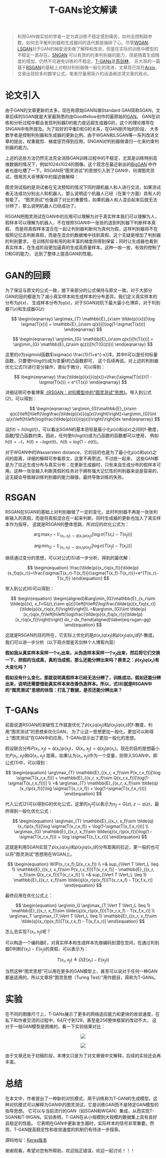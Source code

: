 ﻿---
layout: post
title: T-GANs论文解读
category: 技术
tags: [GAN]
description: 
---

> 利用GAN做实验的学者一定为其训练不稳定感到痛苦，如何去控制超参数，如何去平衡判别器和生成器间的迭代都是操碎了心。尽管[WGAN](https://arxiv.org/abs/1701.07875)、
[LSGAN](https://arxiv.org/abs/1611.04076)对于GAN的梯度消失做了解释和改进，但是在实际的训练中模型的不稳定一直存在。[SNGAN](https://arxiv.org/abs/1802.05957)
可以有效的约束判别器的能力，但是随着生成精度的增加，仍然不可避免训练的不稳定。[T-GANs](https://arxiv.org/abs/1810.10948)是[苏剑林](https://kexue.fm)，
苏大哥的一篇基于[RSGAN](https://arxiv.org/abs/1807.00734)的基础上对相对判别器做一般化的改进，文章现已挂在[Arxiv](https://arxiv.org/abs/1810.10948)，
文章出现较多的数学公式，笔者尽量用简介的话语阐述清文章的观点。

# 论文引入

由于GAN的文章更新的太多，现在称原始GAN叫做Standard GAN简称SGAN，文章后续的SGAN就是大家最熟悉的由Goodfellow创作的最原始的[GAN](https://arxiv.org/abs/1406.2661)。
GAN在训练和分析过程中都会发现判别器D的能力是远超生成器G的，这个的理论推导在SNGAN中有所提及。为了较好的平衡D和G的关系，在GAN刚开始的阶段，
大多数学者是控制判别器和生成器的更新比例，由于WGAN和LSGAN等一系列改进文章的提出，权重裁剪、梯度惩罚得到应用，SNGAN对判别器做谱归一化来约束判别器的能力。

上述的这些方法仍然无法完全消除GAN训练过程中的不稳定，尤其是训练特别高维数据的情况下，例如1024x1024的图像。这个观念在最近新出的[BigGAN](https://arxiv.org/abs/1809.11096)
中作者也是吐槽了一下。RSGAN将“图灵测试”的思想引入到了GAN中，何谓图灵测试，借用苏大哥博客中的描述做解释：

图灵测试指的是测试者在无法预知的情况下同时跟机器人和人进行交流，如果测试者无法成功分别出人和机器人，那么说明这个机器人已经（在某个方面）具有人的智能了。
“图灵测试”也强调了对比的重要性，如果机器人和人混合起来后就无法分辨了，那么说明机器人已经成功了。

RSGAN把图灵测试在GAN中的应用可以理解为对于真实样本我们可以理解为人，假样本可以理解为机器人，不在按照SGAN中一张张的送到判别器下判断样本真假，
而是将真假样本混合在一起让判别器判断何为真何为假，这样判别器将不在按照记忆去判断真假，而是在混合的数据堆中找到真假，这个无疑是增加了判别器的判别要求，
在训练阶段有用的和丰富的梯度将得到保留；同时让生成器也看到真实样本，在生成阶段更加逼真的生成高质量样本。这种一收一放，有效的控制了D和G的能力，
达到了整体上提高GAN的性能。

# GAN的回顾

为了保证与原文的公式一致，接下来部分的公式保持与原文一致。对于大部分GAN的目的都是为了减小真实样本和生成样本的分布差异。我们定义真实样本的分布为$\tilde{p}(x)$，
生成样本分布为$q(x)$，对于SGAN对抗下最大最小化博弈，对于判别器$T(x)$和生成器$G(z)$:

$$
\begin{eqnarray}
\arg\max_{T} \mathbb{E}_{x\sim \tilde{p}(x)}[\log \sigma(T(x))] + \mathbb{E}_{x\sim q(x)}[\log(1-\sigma(T(x)))]
\end{eqnarray}
$$

$$
\begin{eqnarray}
\arg\min_{G} \mathbb{E}_{x\sim q(x)}[h(T(x))] = \arg\min_{G} \mathbb{E}_{z\sim q(z)}[h(T(G(z)))]
\end{eqnarray}
$$

这里的$\sigma$为sigmoid函数$\sigma(x) \frac{1}{1+e^{-x}}$，其中$h$可以是任何标量函数，只要使$h(log(t))$成为变量t的凸函数即可，
这个后续再说。对上述的判别器优化公式(1)进行变分操作，类似于微分，可以得到：

$$
\begin{eqnarray}
\frac{\tilde{p}(x)}{q(x)}=\frac{\sigma(T(x))}{1 - \sigma(T(x))} = e^{T(x)}
\end{eqnarray}
$$

详细证明可参看博客[《RSGAN：对抗模型中的“图灵测试”思想》](https://kexue.fm/archives/6110)。带入到公式(2)，可以得到：

$$
\begin{eqnarray}
\arg\min_{G}\mathbb{E}_{x\sim q(x)}\left[h\left(\log\frac{\tilde{p}(x)}{q(x)}\right)\right]=\arg\min_{G}\int q(x)\left[h\left(\log\frac{\tilde{p}(x)}{q(x)}\right)\right]dx 
\end{eqnarray}
$$

设$f(t) = h(log(t))$，可以看出SGAN的基本目标是最小化$p(x)$和$q(x)$之间的f-散度，函数$f$受凸函数约束。因此，任何使$h(log(t))$成为凸函数的函数都可以使用，
例如$h(t)= -t$，$h(t) = - log \sigma(t)$，$h(t) = log(1 - \sigma (t))$。

对于WGAN中的Wasserstein distance，它的目的也是为了最小化$p(x)$和$q(x)$之间的距离，详细的解释可参看原文，这里不再赘述。不过统一起来，
这些GAN都是为了拉近生成分布与真实分布；在更新生成器时，只有来自生成分布的假样本可用。这种一张张输入判断真假的任务对于拥有强大记忆性的判别器来说是容易的，
这无疑会导致越训练判别器的能力越强，最终导致训练的失败。

# RSGAN

RSGAN在SGAN的基础上对判别器做了一定的变化，此时判别器不再是一张张判断输入的真假，而是将真假混合在一起来判断，同时生成器的更新也加入了真实样本作为指导，
这就是RSGAN的整体思路，所对应的优化公式为：

$$
\begin{equation}
\arg\max_{T} -\mathbb{E}_{(x_r, x_f)\sim \tilde{q}(x_r)p(x_f)}[\log \sigma(T(x_r)-T(x_f))]
\end{equation}
$$

$$
\begin{equation}
\arg\min_{G} -\mathbb{E}_{(x_r, x_f)\sim \tilde{q}(x_r)p(x_f)}[\log \sigma(T(x_f)-T(x_r))]
\end{equation}
$$

继续通过变分的思想，可以对公式(5)进一步分析，得到的最优解：

$$
\begin{equation}
\frac{\tilde{p}(x_r)q(x_f)}{\tilde{p}(x_f)q(x_r)}=\frac{\sigma(T(x_r)-T(x_f))}{\sigma(T(x_f)-T(x_r))}=e^{T(x_r)-T(x_f)}
\end{equation}
$$

带入到公式(6)可以得到：

$$
\begin{equation}
\begin{aligned}&\arg\min_{G}\mathbb{E}_{x_r\sim \tilde{p}(x), x_f=G(z),z\sim q(z)}\left[h\left(\log\frac{\tilde{p}(x_f)q(x_r)}{\tilde{p}(x_r)q(x_f)}\right)\right]\\ 
=&\arg\min_{G}\iint \tilde{p}(x_r)q(x_f)\left[h\left(\log\frac{\tilde{p}(x_f)q(x_r)}{\tilde{p}(x_r)q(x_f)}\right)\right] dx_r dx_f\end{aligned}\label{eq:rsgan-gg}
\end{equation}
$$

这就是RSGAN的目的所在，它实际上优化的是$\tilde{p}(x_r)q(x_f)$和$\tilde{p}(x_f)q(x_r)$的f-散度。我们可以进一步分析（以下观点借鉴苏剑林个人博客内容）

**假如我从真实样本采样一个$x_r$出来，从伪造样本采样一个$x_f$出来，然后将它们交换一下，把假的当成真，真的当成假，那么还能分辨出来吗？换言之：$\tilde{p}(x_f)q(x_r)$有大变化吗？**

**假如没有什么变化，那就说明真假样本已经无法分辨了，训练成功，假如还能分辨出来，说明还需要借助真实样本来改善伪造样本。所以，式(8)就是RSGAN中的“图灵测试”思想的体现：打乱了数据，是否还能分辨出来？**

# T-GANs

前面说道RSGAN的突破性工作就是优化了$\tilde{p}(x_r)q(x_f)$和$\tilde{p}(x_f)q(x_r)$的f-散度，利用“图灵测试”的思想来优化GAN，
为了让这一思想更加一般化，更加可以称得上“图灵测试”在GAN中的应用，T-GANs显示出了更加一般化的思想。

假设联合分布$P(x_r, x_f)=\tilde{q}(x_r)p(x_f)$，$Q(x_r, x_f)=\tilde{q}(x_f)p(x_r)$。现在的目的是想最小化$P(x_r, x_f)$和$Q(x_r, x_f)$
距离，如果认为$(x_r, x_f)$作为一个变量，则带入SGAN中，即公式(1)中，可以得到：

$$
\begin{equation}
\arg\max_{T} \mathbb{E}_{(x_r, x_f)\sim P(x_r,x_f)}[\log \sigma(T(x_r,x_f))] + \mathbb{E}_{(x_r, x_f)\sim Q(x_r,x_f)}[\log(1-\sigma(T(x_r,x_f)))] \\
=& \arg\max_{T} \mathbb{E}_{(x_r, x_f)\sim \tilde{q}(x_r)p(x_f)}[\log \sigma(T(x_r,x_f)) + \log(1-\sigma(T(x_f,x_r)))]
\end{equation}
$$

代入公式(2)可以得到G的优化公式，这里的$x_f$可以表示为$x_f=G(z),z \sim q(z)$，最终得到一般化优化公式：

$$
\begin{equation}
\arg\max_{T} \mathbb{E}_{(x_r, x_f)\sim \tilde{q}(x_r)p(x_f)}[\log \sigma(T(x_r,x_f)) + \log(1-\sigma(T(x_f,x_r)))] \\
\arg\max_{G} \mathbb{E}_{(x_r, x_f)\sim \tilde{q}(x_r)p(x_f)}[\log(1 - \sigma(T(x_r,x_f))) + \log \sigma(T(x_f,x_r))]
\end{equation}
$$

这就是利用SGAN实现了$\tilde{p}(x_r)q(x_f)$和$\tilde{p}(x_f)q(x_r)$的分布距离的拉近，更一般的也可以将“图灵测试”思想用在WGAN上。

$$
\begin{equation}
W(P(x_r,x_f),Q(x_r,x_f)) \\
=& sup_{\Vert T \Vert_L \leq 1} \mathbb{E}_{(x_r, x_f)\sim P(x_r,x_f)}[T(x_r,x_f)] - \mathbb{E}_{(x_r, x_f)\sim Q(x_r,x_f)}[T(x_r,x_f)] \\
=& sup_{\Vert T \Vert_L \leq 1} \mathbb{E}_{(x_r, x_f)\sim \tilde{q}(x_r)p(x_f)}[T(x_r,x_f) - T(x_f,x_r)]
\end{equation}
$$

最终应用在优化公式上：

$$
\begin{equation}
\arg\min_G \arg\max_{T,\Vert T \Vert_L \leq 1} \mathbb{E}_{(x_r, x_f)\sim \tilde{q}(x_r)p(x_f)}[T(x_r,x_f) - T(x_f,x_r)] \\
\arg\max_T \arg\max_{T,\Vert T \Vert_L \leq 1} \mathbb{E}_{(x_r, x_f)\sim \tilde{q}(x_r)p(x_f)}[T(x_r,x_f) - T(x_f,x_r)]
\end{equation}
$$

怎么去实现$T(x_r,x_f)$呢？

可以构造一个编码器E，对真实样本和生成样本先做编码到潜在空间，在通过判别器D判断$E(x_r)-E(x_f)$的真假，可以表示为：

$$
\begin{equation}
T(x_r,x_f) \triangleq D(E(x_r)-E(x_f))
\end{equation}
$$

当然这种“图灵思想”可以用在更多的GAN模型上，甚至可以说对于任何一种GAN都是适用的，所以文章将“图灵思想（Turing Test）”用作题目，简称为T-GANs。

# 实验

在不同的图像尺寸上，T-GANs展示了更多的网络适应能力和更快的收敛速度，在私下和作者交流的过程中，64尺寸到128，甚至是256整体框架的改动不大，
这对于一般GAN模型是困难的，看一下实验结果对比：

<p align="center">
    <img src="/assets/img/GAN/T-GANs1.png">
</p>

<p align="center">
    <img src="/assets/img/GAN/T-GANs2.png">
</p>

由于文章还处于初稿阶段，本博文只是为了对文章做中文解释，后续的实验还会再丰富。

# 总结

在本文中，作者提出了一种新的对抗模式，用于训练称为T-GAN的生成模型。这种对抗模式可以解释为GAN中的图灵测试，它是训练GAN而不是特定GAN模型的指导思想。
它可以与当前流行的GAN（如SGAN和WGAN）集成，从而实现T-SGAN和T-WGAN。实验表明，T-GAN在从小规模到大规模的数据集上具有良好且稳定的性能。
它表明在GAN中更新发生器时，实际样本的信号非常重要。然而，T-GAN提高稳定性和收敛速度的机制仍有待进一步探索。

源码地址：[Keras版本](https://github.com/bojone/T-GANs)

谢谢观看，希望对您有所帮助，欢迎指正错误，欢迎一起讨论！！！